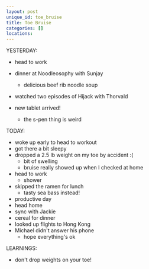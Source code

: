 ```yaml
---
layout: post
unique_id: toe_bruise
title: Toe Bruise
categories: []
locations: 
---
```


YESTERDAY:
* head to work

* dinner at Noodleosophy with Sunjay
  * delicious beef rib noodle soup
* watched two episodes of Hijack with Thorvald
* new tablet arrived!
  * the s-pen thing is weird

TODAY:
* woke up early to head to workout
* got there a bit sleepy
* dropped a 2.5 lb weight on my toe by accident :(
  * bit of swelling
  * bruise really showed up when I checked at home
* head to work
  * shower
* skipped the ramen for lunch
  * tasty sea bass instead!
* productive day
* head home
* sync with Jackie
* cereal for dinner
* looked up flights to Hong Kong
* Michael didn't answer his phone
  * hope everything's ok

LEARNINGS:
* don't drop weights on your toe!
